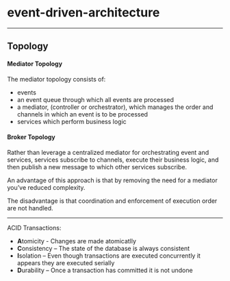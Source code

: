 # event-driven-architecture

___

## Topology

#### Mediator Topology

The mediator topology consists of:
  * events
  * an event queue through which all events are processed
  * a mediator, (controller or orchestrator), which manages the order and channels in which an event is to be processed
  * services which perform business logic
  
#### Broker Topology

Rather than leverage a centralized mediator for orchestrating event and services, services subscribe to channels, execute their business logic, and then publish a new message to which other services subscribe. 

An advantage of this approach is that by removing the need for a mediator you’ve reduced complexity. 

The disadvantage is that coordination and enforcement of execution order are not handled.

___

ACID Transactions:
* **A**tomicity - Changes are made atomicatlly
* **C**onsistency – The state of the database is always consistent
* **I**solation – Even though transactions are executed concurrently it appears they are executed serially
* **D**urability – Once a transaction has committed it is not undone
